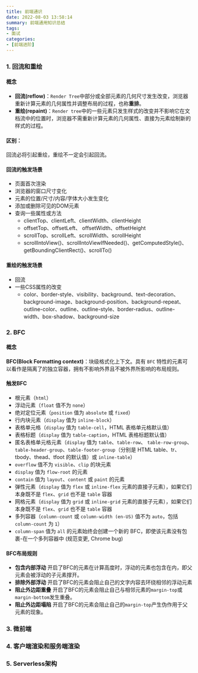```yaml
---
title: 前端通识
date: 2022-08-03 13:58:14
summary: 前端通用知识总结
tags:
- 面试
categories:
- [前端进阶]
---
```


### 1. 回流和重绘
#### 概念
- **回流(reflow)**：`Render Tree`中部分或全部元素的几何尺寸发生改变，浏览器重新计算元素的几何属性并调整布局的过程，也称**重排**。
- **重绘(repaint)**：`Render tree`中的一些元素只发生样式的改变并不影响它在文档流中的位置时，浏览器不需重新计算元素的几何属性、直接为元素绘制新的样式的过程。

#### 区别：
回流必将引起重绘，重绘不一定会引起回流。

#### 回流的触发场景
- 页面首次渲染
- 浏览器的窗口尺寸变化
- 元素的位置/尺寸/内容/字体大小发生变化
- 添加或删除可见的DOM元素
- 查询一些属性或方法
  - clientTop、clientLeft、clientWidth、clientHeight
  - offsetTop、offsetLeft、 offsetWidth、offsetHeight
  - scrollTop、scrollLeft、scrollWidth、scrollHeight
  - scrollIntoView()、scrollIntoViewIfNeeded()、getComputedStyle()、getBoundingClientRect()、scrollTo()

#### 重绘的触发场景
- 回流
- 一些CSS属性的改变
  - color、border-style、visibility、background、text-decoration、background-image、background-position、background-repeat、outline-color、outline、outline-style、border-radius、outline-width、box-shadow、background-size

### 2. BFC
#### 概念
**BFC(Block Formatting context)**：块级格式化上下文。具有 `BFC` 特性的元素可以看作是隔离了的独立容器，拥有不影响外界且不被外界所影响的布局规则。

#### 触发BFC
- 根元素（`html`）
- 浮动元素（`float` 值不为 `none`）
- 绝对定位元素（`position` 值为 `absolute` 或 `fixed`）
- 行内块元素（`display` 值为 `inline-block`）
- 表格单元格（`display` 值为 `table-cell`，HTML 表格单元格默认值）
- 表格标题（`display` 值为 `table-caption`，HTML 表格标题默认值）
- 匿名表格单元格元素（`display` 值为 `table`、`table-row`、 `table-row-group`、`table-header-group`、`table-footer-group`（分别是 HTML table、tr、tbody、thead、tfoot 的默认值）或 `inline-table`）
- `overflow` 值不为 `visible`、`clip` 的块元素
- `display` 值为 `flow-root` 的元素
- `contain` 值为 `layout`、`content` 或 `paint` 的元素
- 弹性元素（`display` 值为 `flex` 或 `inline-flex` 元素的直接子元素），如果它们本身既不是 `flex`、`grid` 也不是 `table` 容器
- 网格元素（`display` 值为 `grid` 或 `inline-grid` 元素的直接子元素），如果它们本身既不是 `flex`、`grid` 也不是 `table` 容器
- 多列容器（`column-count` 或 `column-width (en-US)` 值不为 `auto`，包括`column-count` 为 `1`）
- `column-span` 值为 `all` 的元素始终会创建一个新的 BFC，即使该元素没有包裹-在一个多列容器中 (规范变更, Chrome bug)
#### BFC布局规则
- **包含内部浮动**
    开启了BFC的元素在计算高度时，浮动的元素也包含在内，即父元素会被浮动的子元素撑开。
- **排除外部浮动**
    开启了BFC的元素会阻止自己的文字内容去环绕相邻的浮动元素
- **阻止外边距重叠**
    开启了BFC的元素会阻止自己与相邻元素的`margin-top`或`margin-bottom`发生重叠。
- **阻止外边距塌陷**
    开启了BFC的元素会阻止自己的`margin-top`产生伪作用于父元素的现象。

### 3. 微前端

### 4. 客户端渲染和服务端渲染

### 5. Serverless架构